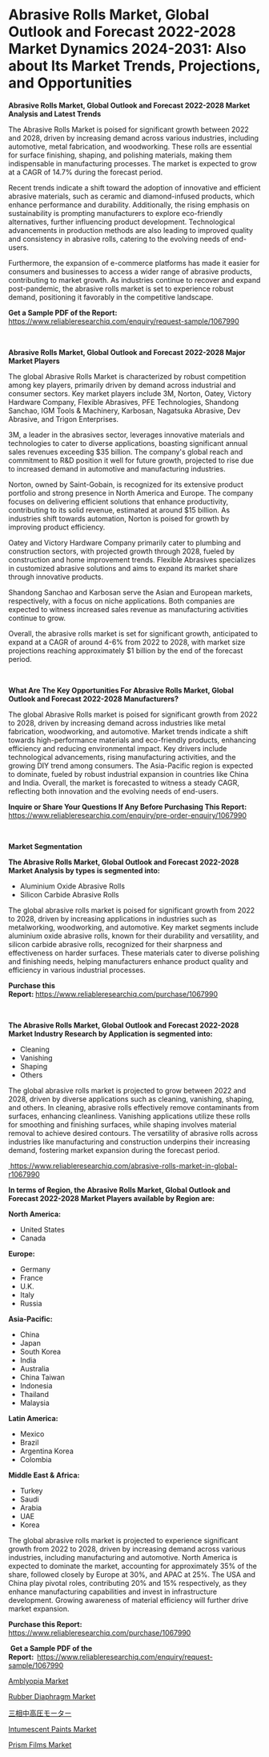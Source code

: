 <p><h1>Abrasive Rolls Market, Global Outlook and Forecast 2022-2028 Market Dynamics 2024-2031: Also about Its Market Trends, Projections, and Opportunities</h1></p><p><strong>Abrasive Rolls Market, Global Outlook and Forecast 2022-2028 Market Analysis and Latest Trends</strong></p>
<p><p>The Abrasive Rolls Market is poised for significant growth between 2022 and 2028, driven by increasing demand across various industries, including automotive, metal fabrication, and woodworking. These rolls are essential for surface finishing, shaping, and polishing materials, making them indispensable in manufacturing processes. The market is expected to grow at a CAGR of 14.7% during the forecast period.</p><p>Recent trends indicate a shift toward the adoption of innovative and efficient abrasive materials, such as ceramic and diamond-infused products, which enhance performance and durability. Additionally, the rising emphasis on sustainability is prompting manufacturers to explore eco-friendly alternatives, further influencing product development. Technological advancements in production methods are also leading to improved quality and consistency in abrasive rolls, catering to the evolving needs of end-users.</p><p>Furthermore, the expansion of e-commerce platforms has made it easier for consumers and businesses to access a wider range of abrasive products, contributing to market growth. As industries continue to recover and expand post-pandemic, the abrasive rolls market is set to experience robust demand, positioning it favorably in the competitive landscape.</p></p>
<p><strong>Get a Sample PDF of the Report:&nbsp;</strong> <a href="https://www.reliableresearchiq.com/enquiry/request-sample/1067990">https://www.reliableresearchiq.com/enquiry/request-sample/1067990</a></p>
<p>&nbsp;</p>
<p><strong>Abrasive Rolls Market, Global Outlook and Forecast 2022-2028 Major Market Players</strong></p>
<p><p>The global Abrasive Rolls Market is characterized by robust competition among key players, primarily driven by demand across industrial and consumer sectors. Key market players include 3M, Norton, Oatey, Victory Hardware Company, Flexible Abrasives, PFE Technologies, Shandong Sanchao, IGM Tools & Machinery, Karbosan, Nagatsuka Abrasive, Dev Abrasive, and Trigon Enterprises. </p><p>3M, a leader in the abrasives sector, leverages innovative materials and technologies to cater to diverse applications, boasting significant annual sales revenues exceeding $35 billion. The company's global reach and commitment to R&D position it well for future growth, projected to rise due to increased demand in automotive and manufacturing industries. </p><p>Norton, owned by Saint-Gobain, is recognized for its extensive product portfolio and strong presence in North America and Europe. The company focuses on delivering efficient solutions that enhance productivity, contributing to its solid revenue, estimated at around $15 billion. As industries shift towards automation, Norton is poised for growth by improving product efficiency.</p><p>Oatey and Victory Hardware Company primarily cater to plumbing and construction sectors, with projected growth through 2028, fueled by construction and home improvement trends. Flexible Abrasives specializes in customized abrasive solutions and aims to expand its market share through innovative products.</p><p>Shandong Sanchao and Karbosan serve the Asian and European markets, respectively, with a focus on niche applications. Both companies are expected to witness increased sales revenue as manufacturing activities continue to grow.</p><p>Overall, the abrasive rolls market is set for significant growth, anticipated to expand at a CAGR of around 4-6% from 2022 to 2028, with market size projections reaching approximately $1 billion by the end of the forecast period.</p></p>
<p>&nbsp;</p>
<p><strong>What Are The Key Opportunities For Abrasive Rolls Market, Global Outlook and Forecast 2022-2028 Manufacturers?</strong></p>
<p><p>The global Abrasive Rolls market is poised for significant growth from 2022 to 2028, driven by increasing demand across industries like metal fabrication, woodworking, and automotive. Market trends indicate a shift towards high-performance materials and eco-friendly products, enhancing efficiency and reducing environmental impact. Key drivers include technological advancements, rising manufacturing activities, and the growing DIY trend among consumers. The Asia-Pacific region is expected to dominate, fueled by robust industrial expansion in countries like China and India. Overall, the market is forecasted to witness a steady CAGR, reflecting both innovation and the evolving needs of end-users.</p></p>
<p><strong>Inquire or Share Your Questions If Any Before Purchasing This Report:</strong> <a href="https://www.reliableresearchiq.com/enquiry/pre-order-enquiry/1067990">https://www.reliableresearchiq.com/enquiry/pre-order-enquiry/1067990</a></p>
<p>&nbsp;</p>
<p><strong>Market Segmentation</strong></p>
<p><strong>The Abrasive Rolls Market, Global Outlook and Forecast 2022-2028 Market Analysis by types is segmented into:</strong></p>
<p><ul><li>Aluminium Oxide Abrasive Rolls</li><li>Silicon Carbide Abrasive Rolls</li></ul></p>
<p><p>The global abrasive rolls market is poised for significant growth from 2022 to 2028, driven by increasing applications in industries such as metalworking, woodworking, and automotive. Key market segments include aluminium oxide abrasive rolls, known for their durability and versatility, and silicon carbide abrasive rolls, recognized for their sharpness and effectiveness on harder surfaces. These materials cater to diverse polishing and finishing needs, helping manufacturers enhance product quality and efficiency in various industrial processes.</p></p>
<p><strong>Purchase this Report:&nbsp;</strong><a href="https://www.reliableresearchiq.com/purchase/1067990">https://www.reliableresearchiq.com/purchase/1067990</a></p>
<p>&nbsp;</p>
<p><strong>The Abrasive Rolls Market, Global Outlook and Forecast 2022-2028 Market Industry Research by Application is segmented into:</strong></p>
<p><ul><li>Cleaning</li><li>Vanishing</li><li>Shaping</li><li>Others</li></ul></p>
<p><p>The global abrasive rolls market is projected to grow between 2022 and 2028, driven by diverse applications such as cleaning, vanishing, shaping, and others. In cleaning, abrasive rolls effectively remove contaminants from surfaces, enhancing cleanliness. Vanishing applications utilize these rolls for smoothing and finishing surfaces, while shaping involves material removal to achieve desired contours. The versatility of abrasive rolls across industries like manufacturing and construction underpins their increasing demand, fostering market expansion during the forecast period.</p></p>
<p><a href="https://www.reliableresearchiq.com/abrasive-rolls-market-in-global-r1067990">&nbsp;https://www.reliableresearchiq.com/abrasive-rolls-market-in-global-r1067990</a></p>
<p><strong>In terms of Region, the Abrasive Rolls Market, Global Outlook and Forecast 2022-2028 Market Players available by Region are:</strong></p>
<p>
    <p> <strong> North America: </strong>
        <ul>
            <li>United States</li>
            <li>Canada</li>
        </ul>
        </p> 
    <p> <strong> Europe: </strong>
        <ul>
            <li>Germany</li>
            <li>France</li>
            <li>U.K.</li>
            <li>Italy</li>
            <li>Russia</li>
        </ul>
        </p> 
    <p> <strong> Asia-Pacific: </strong>
        <ul>
            <li>China</li>
            <li>Japan</li>
            <li>South Korea</li>
            <li>India</li>
            <li>Australia</li>
            <li>China Taiwan</li>
            <li>Indonesia</li>
            <li>Thailand</li>
            <li>Malaysia</li>
        </ul>
        </p> 
    <p> <strong> Latin America: </strong>
        <ul>
            <li>Mexico</li>
            <li>Brazil</li>
            <li>Argentina Korea</li>
            <li>Colombia</li>
        </ul>
        </p> 
    <p> <strong> Middle East & Africa: </strong>
        <ul>
            <li>Turkey</li>
            <li>Saudi</li>
            <li>Arabia</li>
            <li>UAE</li>
            <li>Korea</li>
        </ul>
    </p>
    </p>
<p><p>The global abrasive rolls market is projected to experience significant growth from 2022 to 2028, driven by increasing demand across various industries, including manufacturing and automotive. North America is expected to dominate the market, accounting for approximately 35% of the share, followed closely by Europe at 30%, and APAC at 25%. The USA and China play pivotal roles, contributing 20% and 15% respectively, as they enhance manufacturing capabilities and invest in infrastructure development. Growing awareness of material efficiency will further drive market expansion.</p></p>
<p><strong>Purchase this Report: </strong><a href="https://www.reliableresearchiq.com/purchase/1067990">https://www.reliableresearchiq.com/purchase/1067990</a></p>
<p>&nbsp;<strong>Get a Sample PDF of the Report:&nbsp;&nbsp;</strong><a href="https://www.reliableresearchiq.com/enquiry/request-sample/1067990">https://www.reliableresearchiq.com/enquiry/request-sample/1067990</a></p>
<p><strong></strong></p>
<p><p><a href="https://medium.com/@joanne.alsop6545/what-is-amblyopia-market-fa15677b2182">Amblyopia Market</a></p><p><a href="https://www.linkedin.com/pulse/rubber-diaphragm-market-insights-products-regional-analysis-vnu7f?trackingId=YF2gzqzgSNqRXMbT6%2F8xDg%3D%3D">Rubber Diaphragm Market</a></p><p><a href="https://medium.com/@edwards13jessica/three-phase-medium-high-voltage-motor-market-%E3%81%AF-%E3%82%B3%E3%82%B9%E3%83%88%E7%AE%A1%E7%90%86%E3%81%A8%E5%8A%B9%E7%8E%87%E5%90%91%E4%B8%8A%E3%82%92%E5%84%AA%E5%85%88%E3%81%97%E3%81%BE%E3%81%99-%E3%81%95%E3%82%89%E3%81%AB-%E5%A0%B1%E5%91%8A%E6%9B%B8%E3%81%AF%E5%B8%82%E5%A0%B4%E3%81%AE%E9%9C%80%E8%A6%81%E9%9D%A2%E3%81%A8%E4%BE%9B%E7%B5%A6%E9%9D%A2%E3%81%AE%E4%B8%A1%E6%96%B9%E3%82%92%E3%82%AB%E3%83%90%E3%83%BC%E3%81%97%E3%81%A6%E3%81%84%E3%81%BE%E3%81%99-40bd3102dc75">三相中高圧モーター</a></p><p><a href="https://issuu.com/reportprime-2/docs/intumescent-paints-market-size-2030_da87c92ba981d8">Intumescent Paints Market</a></p><p><a href="https://issuu.com/reportprime-2/docs/prism-films-market-size-2030.pptx_ac3d327eae046b">Prism Films Market</a></p></p>